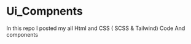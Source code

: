 
# Ui_Compnents






In this repo I posted my all Html and CSS ( SCSS &amp; Tailwind) Code 
And components 





























